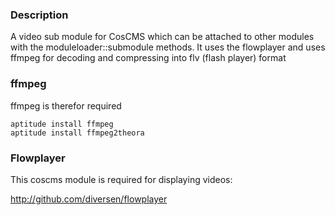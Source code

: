### Description

A video sub module for CosCMS which can be attached to other modules
with the moduleloader::submodule methods. It uses the flowplayer and 
uses ffmpeg for decoding and compressing into flv (flash player) format

### ffmpeg

ffmpeg is therefor required

    aptitude install ffmpeg
    aptitude install ffmpeg2theora
 
### Flowplayer

This coscms module is required for displaying videos:

http://github.com/diversen/flowplayer


